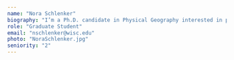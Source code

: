 ```yaml
---
name: "Nora Schlenker"
biography: "I’m a Ph.D. candidate in Physical Geography interested in paleoecology, biogeography, climate change, and niche analysis. My dissertation aims to understand ecological change by scaling from a site-level multi-proxy Holocene abrupt vegetation change to a synthesis of how niche dynamics change over space and time."
role: "Graduate Student"
email: "nschlenker@wisc.edu"
photo: "NoraSchlenker.jpg"
seniority: "2"
---
```

